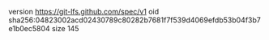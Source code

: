 version https://git-lfs.github.com/spec/v1
oid sha256:04823002acd02430789c80282b7681f7f539d4069efdb53b04f3b7e1b0ec5804
size 145
